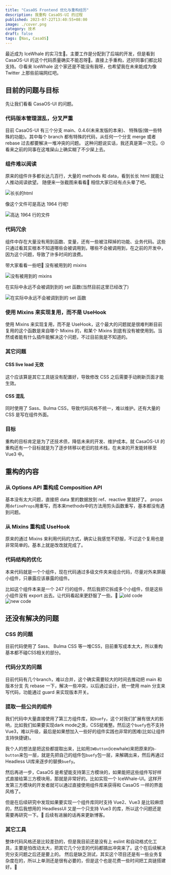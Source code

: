 ```yaml
---
title: "CasaOS Frontend 优化与重构经历"
description: 我重构 CasaOS-UI 的过程
published: 2023-07-22T13:40:55+08:00
image: ./cover.png
category: 技术
draft: false
tags: [Nas, CasaOS] 
---
```


最近成为 IceWhale 的实习生🥳。主要工作是分配到了后端的开发，但是看到 CasaOS-UI 的这个代码质量确实不能忍呀🤪。直接上手重构，还好同事们都比较支持。😚看来 IceWhale 这个家还是不能没有我呀，也希望我在未来能成为像 Twitter 上那些前端网红吧。

## 目前的问题与目标
先让我们看看 CasaOS-UI 的问题。

### 代码版本管理混乱，分叉严重
目前 CasaOS-UI 有三个分支 main、0.4.6(未来发版的本来)、 特殊版(做一些特殊的功能)。其中每个 branch 都有特殊的代码，从任何一个分支 merge 或者 rebase 过去都要解决一堆冲突的问题。
这种问题说实话，我还真是第一次见。😗看来之前的同事在这堆屎山上确实糊了不少屎上去。

### 组件难以阅读
原来的组件许多都长达几百行，大量的 methods 和 data，看到长长 html 就能让人推动阅读欲望。
随便来一张截图来看看🤣 相信大家已经有点头晕了吧。

![长长的html](1.png)

像这个文件可是高达 1964 行呢!

![高达 1964 行的文件](2.png)

### 代码冗余
组件中存在大量没有用到函数、变量，还有一些被注释掉的功能、业务代码。这些只通过看其实根本不知道哪些会被调用到，哪些不会被调用到，在之前的开发中，因为这个问题，导致了许多时间的浪费。

带大家看看一些吧🤣
没有被用到的 mixins

![没有被用到的 mixins](3.png)

在实际中永远不会被调到到的 set 函数(当然目前这里已经改了)

![在实际中永远不会被调到到的 set 函数](4.png)

### 使用 Mixins 来实现复用，而不是 UseHook
使用 Mixins 来实现复用，而不是 UseHook，这个最大的问题就是很难判断目前复用的这个函数是来自哪个 Mixins 的，和某个 Mixins 到底有没有被使用到。当然或者能有什么插件能解决这个问题，不过目前我是不知道的。

### 其它问题
#### CSS live load 无效
这个应该算是其它工具链没有配置好，导致修改 CSS 之后需要手动刷新页面才能生效。

#### CSS 混乱
同时使用了 Sass、Bulma CSS，导致代码风格不统一，难以维护。还有大量的 CSS 是写在组件外面。


### 目标
重构的目标肯定是为了还技术债，降低未来的开发、维护成本。就 CasaOS-UI 的重构还有一个目标就是为了逐步转移以老旧的技术栈，在未来的开发能转移至 Vue3 中。

## 重构的内容
### 从 Options API 重构成 Composition API
基本没有太大问题，直接把 data 里的数据放到 ref、reactive 里就好了。
props用`defineProps`用重写，而本来methods中的方法用剪头函数重写，基本都没有遇到问题。

### 从 Mixins 重构成 UseHook
原来的通过 Mixins 来利用代码的方式，确实让我感觉不舒服，不过这个复用也是非常简单的。基本上就是改改就完成了。

### 代码结构的优化
本来代码就是一个个组件，现在代码通过多级文件夹来组合代码，尽量对外来屏蔽小组件，只暴露应该暴露的组件。

比如这个组件本来是一个 247 行的组件，然后我把它拆成多个小组件，但是这些小组件没有 export 出去。让代码看起来更舒服了一些。👀
![old code](old.png)
![new code](new.png)


## 还没有解决的问题
### CSS 的问题
目前代码使用了 Sass、 Bulma CSS 等一堆CSS，目前重写成本太大，所以重构基本都不碰CSS相关的部分。

### 代码分叉的问题
目前代码有几个branch，难以合并，这个确实需要较大的时间去推动把 main 和 版本分支 先 rebase 一下，解决一些冲突，以后通过设计，统一使用 main 分支来写代码，功能通过 guard 来实现版本开关。

### 提取一些公共的组件
我们代码中大量直接使用了第三方组件库，如`buefy`，这个对我们扩展有很大的影响，比如我们如果要实现dark mode之类，CSS挺难整。然后这个`buefy`也不支持Vue3，难以升级，最后是如果想加入一些好的组件实践也非常的困难(比如让组件支持快捷键)。

我个人的想法是把这些都提取出来，比如用`IWButton`(icewhale)来把原来的`b-button`来包一层，就是先把自己的组件包`buefy`包一层，来解耦出来，然后再通过 Headless UI库来逐步的替换`buefy`。

然后再进一步，CasaOS 是希望能支持第三方模块的，如果能把这些组件写好样式直接给第三方模块用，那就是非常好的。比如实现一个 IceWhale-UI。这样开发第三方模块的开发者就可以通过直接使用组件库来获得和 CasaOS 一样的界面风格了。

但是在后续研究中发现如果要实现一个组件库同时支持 Vue2、Vue3 是比较麻烦的，然后我想用的 HeadlessUI 又是一个只支持 Vue3 的库，所以这个问题还是需要再研究一下。🤔 后续有进展的话再来更新博客。

### 其它工具
整体代码风格还是比较差劲的，但是我目前还是没有上 eslint 和自动格式化工具，主要是怕改动太大，把其它几个分支的代码都搞出冲突来了。这个在后续解决完分支问题之后还是要上的。
然后是缺乏测试，其实这个项目还是有一些业务复杂度在的，所以上单测还是很有必要的，但是这个也是花费一些时间把工具链搭建好。🤔